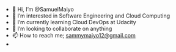 - 👋 Hi, I’m @SamuelMaiyo
- 👀 I’m interested in Software Engineering and Cloud Computing
- 🌱 I’m currently learning Cloud DevOps at Udacity
- 🤝 I’m looking to collaborate on anything
- 📫 How to reach me; sammymaiyo12@gmail.com
- 

<!---
SamuelMaiyo/SamuelMaiyo is a ✨ special ✨ repository because its `README.md` (this file) appears on your GitHub profile.
You can click the Preview link to take a look at your changes.
--->
